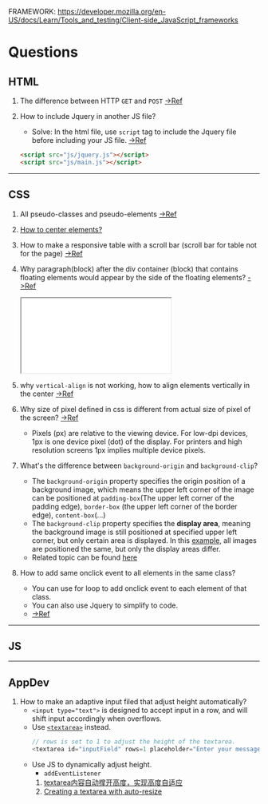 
FRAMEWORK: https://developer.mozilla.org/en-US/docs/Learn/Tools_and_testing/Client-side_JavaScript_frameworks


# Questions


## HTML
1. The difference between HTTP `GET` and `POST` [->Ref](#get-and-post)

2. How to include Jquery in another JS file?
    * Solve: In the html file, use `script` tag to include the Jquery file before including your JS file. [->Ref](https://stackoverflow.com/questions/17921187/using-jquery-in-a-js-file)
    ```html
    <script src="js/jquery.js"></script>
    <script src="js/main.js"></script>
    ```

---

## CSS
1. All pseudo-classes and pseudo-elements [->Ref](https://www.w3schools.com/css/css_pseudo_elements.asp)

2. [How to center elements?](/frontEnd/css/cssNotes.md#center)

3. How to make a responsive table with a scroll bar (scroll bar for table not for the page) [->Ref](/frontEnd/css/cssNotes.md#make-a-scroll-bar-for-table)

4. Why paragraph(block) after the div container (block) that contains floating elements would appear by the side of the floating elements? [->Ref](/frontEnd/css/cssNotes.md#float-gotcha)
    <iframe src="/frontEnd/css/cssSamples/float3.html"></iframe>

5. why `vertical-align` is not working, how to align elements vertically in the center [->Ref](https://stackoverflow.com/questions/79461/how-can-i-vertically-align-elements-in-a-div)

6. Why size of pixel defined in css is different from actual size of pixel of the screen? [->Ref](/frontEnd/html/htmlNotes?id=viewport)
    * Pixels (px) are relative to the viewing device. For low-dpi devices, 1px is one device pixel (dot) of the display. For printers and high resolution screens 1px implies multiple device pixels.

7. What's the difference between `background-origin` and `background-clip`?
    * The `background-origin` property specifies the origin position of a background image, which means the upper left corner of the image can be positioned at `padding-box`(The upper left corner of the padding edge), `border-box` (the upper left corner of the border edge), `content-box`(...)
    * The `background-clip` property specifies the **display area**, meaning the background image is still positioned at specified upper left corner, but only certain area is displayed. In this [example](https://www.w3schools.com/css/tryit.asp?filename=trycss3_background-clip), all images are positioned the same, but only the display areas differ.
    * Related topic can be found [here](/frontEnd/css/cssNotes.md#make-a-background-image-for-the-page)

8. How to add same onclick event to all elements in the same class?
    * You can use for loop to add onclick event to each element of that class.
    * You can also use Jquery to simplify to code.
    * [->Ref](https://stackoverflow.com/questions/4588759/how-do-you-set-a-javascript-onclick-event-to-a-class-with-css)

---

## JS

---

## AppDev

1. How to make an adaptive input filed that adjust height automatically?
   * `<input type="text">` is designed to accept input in a row, and will shift input accordingly when overflows.
   * Use [`<textarea>`](https://www.w3schools.com/tags/tag_textarea.asp) instead.
     ```js
     // rows is set to 1 to adjust the height of the textarea.
     <textarea id="inputField" rows=1 placeholder="Enter your message here"></textarea>
     ```
    * Use JS to dynamically adjust height.
      * `addEventListener`
      1. [textarea内容自动撑开高度，实现高度自适应](https://cloud.tencent.com/developer/article/1840701)
      2. [Creating a textarea with auto-resize](https://stackoverflow.com/questions/454202/creating-a-textarea-with-auto-resize)

